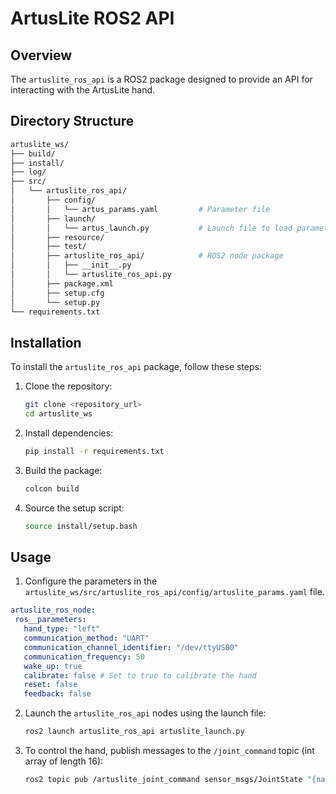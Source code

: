 # ArtusLite ROS2 API

## Overview

The `artuslite_ros_api` is a ROS2 package designed to provide an API for interacting with the ArtusLite hand.

## Directory Structure

```sh
artuslite_ws/
├── build/
├── install/
├── log/
├── src/
│   └── artuslite_ros_api/
│       ├── config/                    
│       │   └── artus_params.yaml         # Parameter file
│       ├── launch/
│       │   └── artus_launch.py           # Launch file to load parameters
│       ├── resource/
│       ├── test/
│       ├── artuslite_ros_api/            # ROS2 node package
│       │   ├── __init__.py
│       │   └── artuslite_ros_api.py
│       ├── package.xml
│       ├── setup.cfg
│       └── setup.py
└── requirements.txt
```

## Installation

To install the `artuslite_ros_api` package, follow these steps:

1. Clone the repository:
    ```sh
    git clone <repository_url>
    cd artuslite_ws
    ```

2. Install dependencies:
    ```sh
    pip install -r requirements.txt
    ```

3. Build the package:
    ```sh
    colcon build
    ```

4. Source the setup script:
    ```sh
    source install/setup.bash
    ```

## Usage

1. Configure the parameters in the `artuslite_ws/src/artuslite_ros_api/config/artuslite_params.yaml` file.
 ```yaml
artuslite_ros_node:
  ros__parameters:
    hand_type: "left"
    communication_method: "UART"
    communication_channel_identifier: "/dev/ttyUSB0"
    communication_frequency: 50
    wake_up: true
    calibrate: false # Set to true to calibrate the hand
    reset: false 
    feedback: false

 ```
2. Launch the `artuslite_ros_api` nodes using the launch file:
    ```sh
    ros2 launch artuslite_ros_api artuslite_launch.py
    ```

3. To control the hand, publish messages to the `/joint_command` topic (int array of length 16):
    ```sh
    ros2 topic pub /artuslite_joint_command sensor_msgs/JointState "{name: ['thumb1', 'thumb2', 'thumb3', 'thumb4', 'index1', 'index2', 'index3', 'middle1', 'middle2', 'middle3', 'ring1', 'ring2', 'ring3', 'pinky1', 'pinky2', 'pinky3'], position: [10, 20, 15, 25, 30, 35, 40, 45, 50, 55, 60, 65, 70, 75, 80, 85]}"
    ```